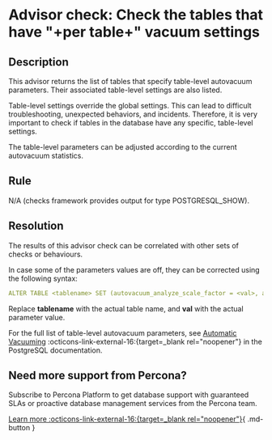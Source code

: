 # Advisor check: Check the tables that have "+per table+" vacuum settings

## Description
This advisor returns the list of tables that specify table-level autovacuum parameters. Their associated table-level settings are also listed. 

Table-level settings override the global settings. This can lead to difficult troubleshooting, unexpected behaviors, and incidents. Therefore, it is very important to check if tables in the database have any specific, table-level settings. 

The table-level parameters can be adjusted according to the current autovacuum statistics.

## Rule
N/A (checks framework provides output for type POSTGRESQL_SHOW).

## Resolution
The results of this advisor check can be correlated with other sets of checks or behaviours.

In case some of the parameters values are off, they can be corrected using the following syntax:

``` yaml
ALTER TABLE <tablename> SET (autovacuum_analyze_scale_factor = <val>, autovacuum_vacuum_scale_factor = <val>, autovacuum_vacuum_threshold = <val>, autovacuum_analyze_threshold = <val>); 
```

Replace **tablename** with the actual table name, and **val** with the actual parameter value. 

For the full list of table-level autovacuum parameters, see [Automatic Vacuuming](https://www.postgresql.org/docs/18/runtime-config-vacuum.html) :octicons-link-external-16:{target=_blank rel="noopener"} in the PostgreSQL documentation.

## Need more support from Percona?
Subscribe to Percona Platform to get database support with guaranteed SLAs or proactive database management services from the Percona team.

[Learn more :octicons-link-external-16:{target=_blank rel="noopener"}](https://per.co.na/subscribe){ .md-button }